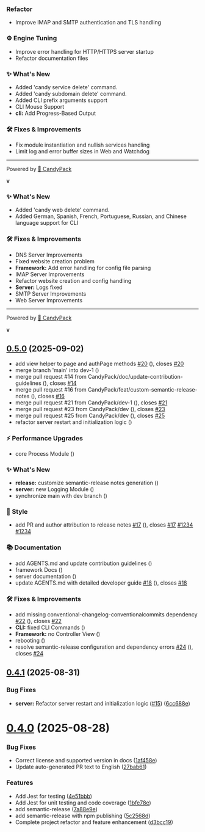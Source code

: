 ### Refactor

- Improve IMAP and SMTP authentication and TLS handling

### ⚙️ Engine Tuning

- Improve error handling for HTTP/HTTPS server startup
- Refactor documentation files

### ✨ What's New

- Added 'candy service delete' command.
- Added 'candy subdomain delete' command.
- Added CLI prefix arguments support
- CLI Mouse Support
- **cli:** Add Progress-Based Output

### 🛠️ Fixes & Improvements

- Fix module instantiation and nullish services handling
- Limit log and error buffer sizes in Web and Watchdog

---

Powered by [🍭 CandyPack](https://candypack.dev)

**v**

### ✨ What's New

- Added 'candy web delete' command.
- Added German, Spanish, French, Portuguese, Russian, and Chinese language support for CLI

### 🛠️ Fixes & Improvements

- DNS Server Improvements
- Fixed website creation problem
- **Framework:** Add error handling for config file parsing
- IMAP Server Improvements
- Refactor website creation and config handling
- **Server:** Logs fixed
- SMTP Server Improvements
- Web Server Improvements

---

Powered by [🍭 CandyPack](https://candypack.dev)

**v**

## [0.5.0](https://github.com/CandyPack/CandyPack/compare/v0.4.1...v0.5.0) (2025-09-02)

- add view helper to page and authPage methods [#20](https://https://github.com/CandyPack/CandyPack/pull/20) ([](https://github.com/CandyPack/CandyPack/commit/863eaf35950831dd1166b6b2d0a50f48c19af508)), closes [#20](https://github.com/CandyPack/CandyPack/issues/20)
- merge branch 'main' into dev-1 ([](https://github.com/CandyPack/CandyPack/commit/5c96b1e0e5e0a3a86172ef6ad047cdf6f0c5c029))
- merge pull request #14 from CandyPack/doc/update-contribution-guidelines ([](https://github.com/CandyPack/CandyPack/commit/eb92bdf66537c5a973629b99762424e31d8fa3a1)), closes [#14](https://github.com/CandyPack/CandyPack/issues/14)
- merge pull request #16 from CandyPack/feat/custom-semantic-release-notes ([](https://github.com/CandyPack/CandyPack/commit/3ea998e24c27e03878258ac0de8563223dced2f8)), closes [#16](https://github.com/CandyPack/CandyPack/issues/16)
- merge pull request #21 from CandyPack/dev-1 ([](https://github.com/CandyPack/CandyPack/commit/ae87fd8d50a226d854a8b85345558d7d5b7e81f9)), closes [#21](https://github.com/CandyPack/CandyPack/issues/21)
- merge pull request #23 from CandyPack/dev ([](https://github.com/CandyPack/CandyPack/commit/b28a237ea070bc66f9ea3dbc2efa967e4d73ab27)), closes [#23](https://github.com/CandyPack/CandyPack/issues/23)
- merge pull request #25 from CandyPack/dev ([](https://github.com/CandyPack/CandyPack/commit/b9cb9127d64c80d03c407052124b40da86b7caec)), closes [#25](https://github.com/CandyPack/CandyPack/issues/25)
- refactor server restart and initialization logic ([](https://github.com/CandyPack/CandyPack/commit/2e7a23fce515b6a6e6fdfb58e91810d558001c66))

### ⚡️ Performance Upgrades

- core Process Module ([](https://github.com/CandyPack/CandyPack/commit/59ece15756bfb80a3ce8a430d60106ec8b9cea7e))

### ✨ What's New

- **release:** customize semantic-release notes generation ([](https://github.com/CandyPack/CandyPack/commit/70ba94ef010c10609cce69d2dd7fc32eb8ddd157))
- **server:** new Logging Module ([](https://github.com/CandyPack/CandyPack/commit/70699006a36dbcce1f8de3ad549ee6000cd6e3a1))
- synchronize main with dev branch ([](https://github.com/CandyPack/CandyPack/commit/654ecd33e9296f3753b95f11568f9d289f0d5a23))

### 🎨 Style

- add PR and author attribution to release notes [#17](https://https://github.com/CandyPack/CandyPack/pull/17) ([](https://github.com/CandyPack/CandyPack/commit/8ef3e77edb3fc3f6de4582bacf8c3088f5941b76)), closes [#17](https://github.com/CandyPack/CandyPack/issues/17) [#1234](https://github.com/CandyPack/CandyPack/issues/1234) [#1234](https://github.com/CandyPack/CandyPack/issues/1234)

### 📚 Documentation

- add AGENTS.md and update contribution guidelines ([](https://github.com/CandyPack/CandyPack/commit/2ef7dcb125eb9b341ecf209cd6f87dc6e0873389))
- framework Docs ([](https://github.com/CandyPack/CandyPack/commit/cd7a1cec6ebecc5748bae3ccd0dd934ddf77c3fa))
- server documentation ([](https://github.com/CandyPack/CandyPack/commit/27eb89a0f9c5d17c0364112743f3a032d2999195))
- update AGENTS.md with detailed developer guide [#18](https://https://github.com/CandyPack/CandyPack/pull/18) ([](https://github.com/CandyPack/CandyPack/commit/65a05649ea61ac1d29ae73e3f27dabe0d82425cd)), closes [#18](https://github.com/CandyPack/CandyPack/issues/18)

### 🛠️ Fixes & Improvements

- add missing conventional-changelog-conventionalcommits dependency [#22](https://https://github.com/CandyPack/CandyPack/pull/22) ([](https://github.com/CandyPack/CandyPack/commit/8f8a64fe3a81a5c9015e62755013d141571e5f0d)), closes [#22](https://github.com/CandyPack/CandyPack/issues/22)
- **CLI:** fixed CLI Commands ([](https://github.com/CandyPack/CandyPack/commit/44c8ef7a2aca9ebdf82317b20dc3c39728cf2676))
- **Framework:** no Controller View ([](https://github.com/CandyPack/CandyPack/commit/ae73ae793be0e3b6b6d95eaeb75ba981f0eb49f5))
- rebooting ([](https://github.com/CandyPack/CandyPack/commit/9ab17df2a39621be0429cc3ffd52f0326dc8c64a))
- resolve semantic-release configuration and dependency errors [#24](https://https://github.com/CandyPack/CandyPack/pull/24) ([](https://github.com/CandyPack/CandyPack/commit/b6359b4687f1f15cbb1847e82d49a998e74f5dde)), closes [#24](https://github.com/CandyPack/CandyPack/issues/24)

## [0.4.1](https://github.com/CandyPack/CandyPack/compare/v0.4.0...v0.4.1) (2025-08-31)

### Bug Fixes

- **server:** Refactor server restart and initialization logic ([#15](https://github.com/CandyPack/CandyPack/issues/15)) ([6cc688e](https://github.com/CandyPack/CandyPack/commit/6cc688ed95212fa73d022e3f2d8e773a17fe299e))

# [0.4.0](https://github.com/CandyPack/CandyPack/compare/v0.3.1...v0.4.0) (2025-08-28)

### Bug Fixes

- Correct license and supported version in docs ([1af458e](https://github.com/CandyPack/CandyPack/commit/1af458ead8a1a577e8e4c6c45d8cae4ee1432d5c))
- Update auto-generated PR text to English ([27bab61](https://github.com/CandyPack/CandyPack/commit/27bab61461d65737f95e89737bda06753de3bfc5))

### Features

- Add Jest for testing ([4e51bbb](https://github.com/CandyPack/CandyPack/commit/4e51bbb1295d44b14f64e661019ac7a526fa96bb))
- Add Jest for unit testing and code coverage ([1bfe78e](https://github.com/CandyPack/CandyPack/commit/1bfe78eeabc0af1178ba9bc678ab8a2eaa7d9bf8))
- add semantic-release ([7a88e9e](https://github.com/CandyPack/CandyPack/commit/7a88e9eb3cee12d6d316c776e7d88e8de6b26c55))
- add semantic-release with npm publishing ([5c2568d](https://github.com/CandyPack/CandyPack/commit/5c2568dac9ca6284718e087ce67a519a21bfe1c5))
- Complete project refactor and feature enhancement ([d3bcc19](https://github.com/CandyPack/CandyPack/commit/d3bcc1995af8f0548a0bbd8c0396db6775d4b5cf))
